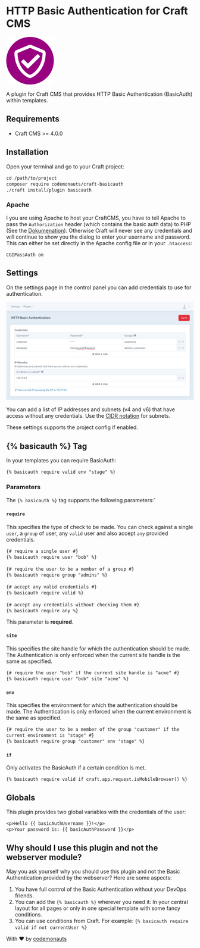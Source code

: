 # HTTP Basic Authentication for Craft CMS

![Icon](resources/basicauth.png)

A plugin for Craft CMS that provides HTTP Basic Authentication (BasicAuth) within templates.

## Requirements

 * Craft CMS >= 4.0.0

## Installation

Open your terminal and go to your Craft project:

``` shell
cd /path/to/project
composer require codemonauts/craft-basicauth
./craft install/plugin basicauth
```

### Apache
I you are using Apache to host your CraftCMS, you have to tell Apache to pass the `Authorization` header (which contains the basic auth data) to PHP (See the [Dokumenation](https://httpd.apache.org/docs/trunk/mod/core.html#cgipassauth)). Otherwise Craft will never see any credentials and will continue to show you the dialog to enter your username and password. This can either be set directly in the Apache config file or in your `.htaccess`:

```
CGIPassAuth on
```

## Settings

On the settings page in the control panel you can add credentials to use for authentication.

![Screenshot](resources/settings.png)

You can add a list of IP addresses and subnets (v4 and v6) that have access without any credentials. Use the [CIDR notation](https://en.wikipedia.org/wiki/Classless_Inter-Domain_Routing#CIDR_notation) for subnets.

These settings supports the project config if enabled. 

## {% basicauth %} Tag

In your templates you can require BasicAuth:

```twig
{% basicauth require valid env "stage" %}
 ```

### Parameters

The `{% basicauth %}` tag supports the following parameters:`

#### `require`

This specifies the type of check to be made. You can check against a single `user`, a `group` of user, any `valid` user and also accept `any` provided credentials. 

```twig
{# require a single user #}
{% basicauth require user "bob" %}

{# require the user to be a member of a group #}
{% basicauth require group "admins" %}

{# accept any valid credentials #}
{% basicauth require valid %}

{# accept any credentials without checking them #}
{% basicauth require any %}
```

This parameter is **required**.

#### `site`

This specifies the site handle for which the authentication should be made. The Authentication is only enforced when the current site handle is the same as specified.

```twig
{# require the user "bob" if the current site handle is "acme" #}
{% basicauth require user "bob" site "acme" %}
```

#### `env`

This specifies the environment for which the authentication should be made. The Authentication is only enforced when the current environment is the same as specified.

```twig
{# require the user to be a member of the group "customer" if the current environment is "stage" #}
{% basicauth require group "customer" env "stage" %}
```

#### `if`

Only activates the BasicAuth if a certain condition is met.

```twig
{% basicauth require valid if craft.app.request.isMobileBrowser() %}
```

## Globals

This plugin provides two global variables with the credentials of the user:

```twig
<p>Hello {{ basicAuthUsername }}!</p>
<p>Your password is: {{ basicAuthPassword }}</p>
```

## Why should I use this plugin and not the webserver module?

May you ask yourself why you should use this plugin and not the Basic Authentication provided by the webserver? Here are some aspects:

1. You have full control of the Basic Authentication without your DevOps friends.
2. You can add the `{% basicauth %}` wherever you need it: In your central layout for all pages or only in one special template with some fancy conditions.
3. You can use conditions from Craft. For example: `{% basicauth require valid if not currentUser %}`

With ❤ by [codemonauts](https://codemonauts.com)
